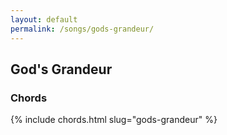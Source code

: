 ```yaml
---
layout: default
permalink: /songs/gods-grandeur/
---
```


God's Grandeur
--------------

### Chords ###

{% include chords.html slug="gods-grandeur" %}
